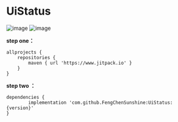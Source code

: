 # UiStatus

![image](https://www.jitpack.io)
![image](https://github.com/FengChenSunshine/UiStatus/blob/master/image/uistatus_demo.gif)

**step one：**

    allprojects {
        repositories {
            maven { url 'https://www.jitpack.io' }
	    }
    }
  
  **step two ：**

    dependencies {
            implementation 'com.github.FengChenSunshine:UiStatus:{version}'
    }
